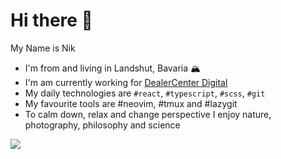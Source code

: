 # Hi there 👋

My Name is Nik

- I'm from and living in Landshut, Bavaria 🏔
- I'm am currently working for [DealerCenter Digital](https://bike.center/)
- My daily technologies are `#react`, `#typescript`, `#scss`, `#git`
- My favourite tools are #neovim, #tmux and #lazygit
- To calm down, relax and change perspective I enjoy nature, photography, philosophy and science

![](https://github-readme-stats.vercel.app/api?username=nikbrunner&count_private=true&show_icons=true&theme=github_dark&hide_border=true)
